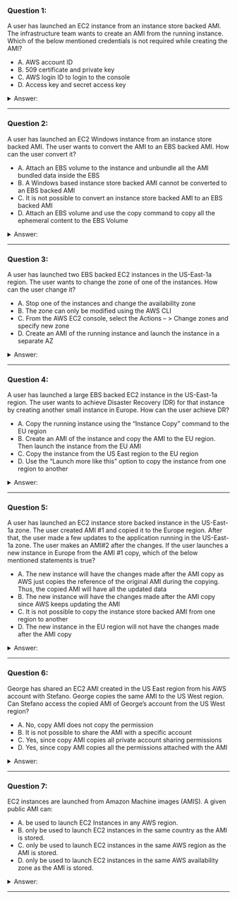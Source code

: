 ### Question 1:

A user has launched an EC2 instance from an instance store backed AMI. The infrastructure team wants to create an AMI from the running instance. Which of the below mentioned credentials is not required while creating the AMI?

- A. AWS account ID
- B. 509 certificate and private key
- C. AWS login ID to login to the console
- D. Access key and secret access key

<details><summary>Answer:</summary><p>
[C]

Explanation:

Question 1@http://jayendrapatil.com/aws-ec2-amazon-machine-image-ami/

</p></details><hr>

### Question 2:

A user has launched an EC2 Windows instance from an instance store backed AMI. The user wants to convert the AMI to an EBS backed AMI. How can the user convert it?

- A. Attach an EBS volume to the instance and unbundle all the AMI bundled data inside the EBS
- B. A Windows based instance store backed AMI cannot be converted to an EBS backed AMI
- C. It is not possible to convert an instance store backed AMI to an EBS backed AMI
- D. Attach an EBS volume and use the copy command to copy all the ephemeral content to the EBS Volume

<details><summary>Answer:</summary><p>
[B]

Explanation:

Question 2@http://jayendrapatil.com/aws-ec2-amazon-machine-image-ami/

</p></details><hr>

### Question 3:

A user has launched two EBS backed EC2 instances in the US-East-1a region. The user wants to change the zone of one of the instances. How can the user change it?

- A. Stop one of the instances and change the availability zone
- B. The zone can only be modified using the AWS CLI
- C. From the AWS EC2 console, select the Actions – > Change zones and specify new zone
- D. Create an AMI of the running instance and launch the instance in a separate AZ

<details><summary>Answer:</summary><p>
[D]

Explanation:

Question 3@http://jayendrapatil.com/aws-ec2-amazon-machine-image-ami/

</p></details><hr>

### Question 4:

A user has launched a large EBS backed EC2 instance in the US-East-1a region. The user wants to achieve Disaster Recovery (DR) for that instance by creating another small instance in Europe. How can the user achieve DR?

- A. Copy the running instance using the “Instance Copy” command to the EU region
- B. Create an AMI of the instance and copy the AMI to the EU region. Then launch the instance from the EU AMI
- C. Copy the instance from the US East region to the EU region
- D. Use the “Launch more like this” option to copy the instance from one region to another

<details><summary>Answer:</summary><p>
[B]

Explanation:

Question 4@http://jayendrapatil.com/aws-ec2-amazon-machine-image-ami/

</p></details><hr>

### Question 5:

A user has launched an EC2 instance store backed instance in the US-East-1a zone. The user created AMI #1 and copied it to the Europe region. After that, the user made a few updates to the application running in the US-East-1a zone. The user makes an AMI#2 after the changes. If the user launches a new instance in Europe from the AMI #1 copy, which of the below mentioned statements is true?

- A. The new instance will have the changes made after the AMI copy as AWS just copies the reference of the original AMI during the copying. Thus, the copied AMI will have all the updated data
- B. The new instance will have the changes made after the AMI copy since AWS keeps updating the AMI
- C. It is not possible to copy the instance store backed AMI from one region to another
- D. The new instance in the EU region will not have the changes made after the AMI copy

<details><summary>Answer:</summary><p>
[D]

Explanation:

Question 5@http://jayendrapatil.com/aws-ec2-amazon-machine-image-ami/

</p></details><hr>

### Question 6:

George has shared an EC2 AMI created in the US East region from his AWS account with Stefano. George copies the same AMI to the US West region. Can Stefano access the copied AMI of George’s account from the US West region?

- A. No, copy AMI does not copy the permission
- B. It is not possible to share the AMI with a specific account
- C. Yes, since copy AMI copies all private account sharing permissions
- D. Yes, since copy AMI copies all the permissions attached with the AMI

<details><summary>Answer:</summary><p>
[A]

Explanation:

Question 6@http://jayendrapatil.com/aws-ec2-amazon-machine-image-ami/

</p></details><hr>

### Question 7:

EC2 instances are launched from Amazon Machine images (AMIS). A given public AMI can:

- A. be used to launch EC2 Instances in any AWS region.
- B. only be used to launch EC2 instances in the same country as the AMI is stored.
- C. only be used to launch EC2 instances in the same AWS region as the AMI is stored.
- D. only be used to launch EC2 instances in the same AWS availability zone as the AMI is stored.

<details><summary>Answer:</summary><p>
[C]

Explanation:

Question 7@http://jayendrapatil.com/aws-ec2-amazon-machine-image-ami/

C: (An AMI is tied to the region where its files are located within Amazon S3)

</p></details><hr>

